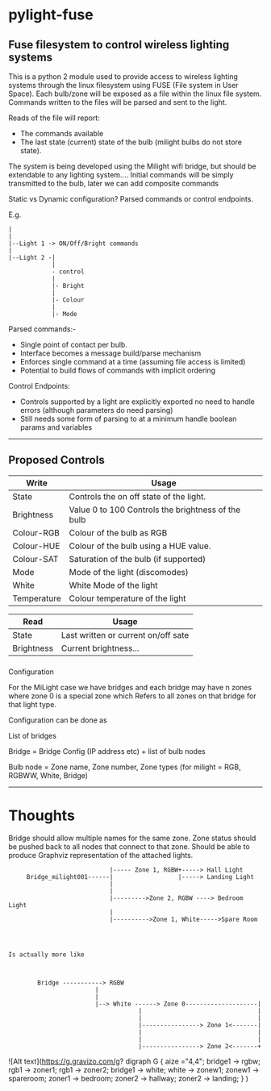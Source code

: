 # pylight-fuse
Fuse filesystem to control wireless lighting systems
----
This is a python 2 module used to provide access to wireless lighting systems through the linux filesystem using FUSE (File system in User Space).
Each bulb/zone will be exposed as a file within the linux file system. 
Commands written to the files will be parsed and sent to the light.

Reads of the file will report: 
* The commands available
* The last state (current) state of the bulb (milight bulbs do not store state).

The system is being developed using the Milight wifi bridge, but should be extendable to any lighting system....
Initial commands will be simply transmitted to the bulb, later we can add composite commands

Static vs Dynamic configuration?
Parsed commands or control endpoints.

E.g.
~~~~
|
|
|--Light 1 -> ON/Off/Bright commands
|
|--Light 2 -|
            |
            - control
            |
            |- Bright
            |
            |- Colour
            |
            |- Mode
~~~~
Parsed commands:-
* Single point of contact per bulb.
* Interface becomes a message build/parse mechanism
* Enforces single command at a time (assuming file access is limited)
* Potential to build flows of commands with implicit ordering

Control Endpoints:
* Controls supported by a light are explicitly exported no need to handle errors (although parameters do need parsing)
* Still needs some form of parsing to at a minimum handle boolean params and variables

---
## Proposed Controls

Write | Usage 
------ | -----------
| State   | Controls the on off state of the light. |
| Brightness | Value 0 to 100 Controls the brightness of the bulb |
| Colour-RGB | Colour of the bulb as RGB |
| Colour-HUE | Colour of the bulb using a HUE value. |
| Colour-SAT | Saturation of the bulb (if supported) |
| Mode | Mode of the light (discomodes) |
| White | White Mode of the light |
| Temperature | Colour temperature of the light |


Read | Usage
-----|------
State | Last written or current on/off sate
Brightness | Current brightness...

###
Configuration

For the MiLight case we have bridges and each bridge may have n zones where zone 0 is a special zone which 
Refers to all zones on that bridge for that light type.

Configuration can be done as

List of bridges

Bridge = Bridge Config (IP address etc) + list of bulb nodes

Bulb node = Zone name, Zone number, Zone types (for milight = RGB, RGBWW, White, Bridge)

----
# Thoughts
Bridge should allow multiple names for the same zone.
Zone status should be pushed back to all nodes that connect to that zone.
Should be able to produce Graphviz representation of the attached lights.



~~~~
                            |----- Zone 1, RGBW+-----> Hall Light
     Bridge_milight001------|                  |-----> Landing Light
                            |
                            |
                            |--------->Zone 2, RGBW ----> Bedroom Light
                            |
                            |---------->Zone 1, White----->Spare Room




Is actually more like



        Bridge -----------> RGBW 
                        |
                        |
                        |--> White ------> Zone 0--------------------|
                                    |                                |
                                    |                                |
                                    |----------------> Zone 1<-------|
                                    |                                |
                                    |                                |
                                    |----------------> Zone 2<-------+

~~~~


![Alt text](https://g.gravizo.com/g?
  digraph G {
    aize ="4,4";
    bridge1 -> rgbw;
    rgb1 -> zoner1;
    rgb1 -> zoner2;
    bridge1 -> white;
    white -> zonew1;
    zonew1 -> spareroom;
    zoner1 -> bedroom;
    zoner2 -> hallway;
    zoner2 -> landing;
  }
)